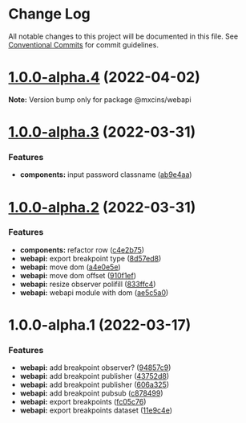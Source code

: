 # Change Log

All notable changes to this project will be documented in this file.
See [Conventional Commits](https://conventionalcommits.org) for commit guidelines.

# [1.0.0-alpha.4](https://github.com/maxiaochuan/mxcins/compare/@mxcins/webapi@1.0.0-alpha.3...@mxcins/webapi@1.0.0-alpha.4) (2022-04-02)

**Note:** Version bump only for package @mxcins/webapi





# [1.0.0-alpha.3](https://github.com/maxiaochuan/mxcins/compare/@mxcins/webapi@1.0.0-alpha.2...@mxcins/webapi@1.0.0-alpha.3) (2022-03-31)


### Features

* **components:** input password classname ([ab9e4aa](https://github.com/maxiaochuan/mxcins/commit/ab9e4aae3d2f6b500be59b10e4efe4c611ceed51))





# [1.0.0-alpha.2](https://github.com/maxiaochuan/mxcins/compare/@mxcins/webapi@1.0.0-alpha.1...@mxcins/webapi@1.0.0-alpha.2) (2022-03-31)


### Features

* **components:** refactor row ([c4e2b75](https://github.com/maxiaochuan/mxcins/commit/c4e2b75717c57a7ec9940939185cc5adda03297f))
* **webapi:** export breakpoint type ([8d57ed8](https://github.com/maxiaochuan/mxcins/commit/8d57ed868aef570344a0b2be9786997096877322))
* **webapi:** move dom ([a4e0e5e](https://github.com/maxiaochuan/mxcins/commit/a4e0e5e2fff874fc532077e82bc255041875c230))
* **webapi:** move dom offset ([910f1ef](https://github.com/maxiaochuan/mxcins/commit/910f1ef98801f517a2b86b22be8f8f89e2865a48))
* **webapi:** resize observer polifill ([833ffc4](https://github.com/maxiaochuan/mxcins/commit/833ffc4a6fa86fdc3ab07b09110e7ee6129214e2))
* **webapi:** webapi module with dom ([ae5c5a0](https://github.com/maxiaochuan/mxcins/commit/ae5c5a081fbaea32c849c19c0e63160818e5b856))





# 1.0.0-alpha.1 (2022-03-17)


### Features

* **webapi:** add breakpoint observer? ([94857c9](https://github.com/maxiaochuan/mxcins/commit/94857c9f2db1350b588d3eca87bacc4c568ad356))
* **webapi:** add breakpoint publisher ([43752d8](https://github.com/maxiaochuan/mxcins/commit/43752d843d1785ecc1e8f02daa6638edf634a4f3))
* **webapi:** add breakpoint publisher ([606a325](https://github.com/maxiaochuan/mxcins/commit/606a325a00554f4deec81584175a29caaeedd9a3))
* **webapi:** add breakpoint pubsub ([c878499](https://github.com/maxiaochuan/mxcins/commit/c8784998d2c5c4dcef2f739e4bd02666661eea77))
* **webapi:** export breakpoints ([fc05c76](https://github.com/maxiaochuan/mxcins/commit/fc05c7690025203881cfc750ea666b5adf574222))
* **webapi:** export breakpoints dataset ([11e9c4e](https://github.com/maxiaochuan/mxcins/commit/11e9c4e774474e0caf7ec15a2934420ca8e9a734))
